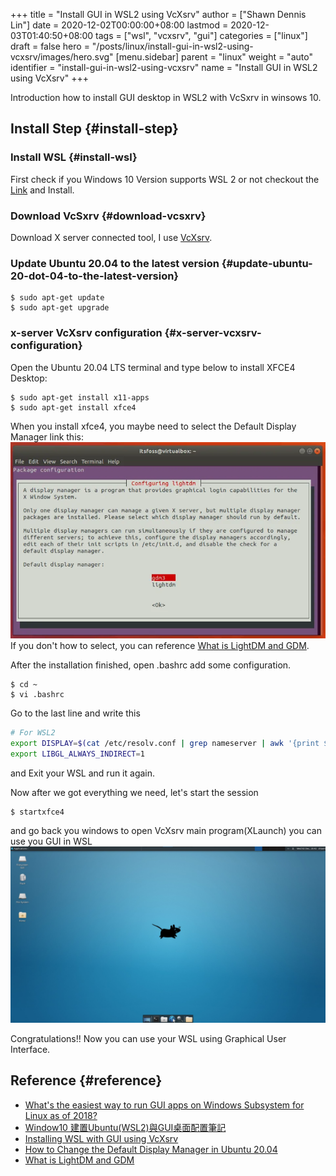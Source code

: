 +++
title = "Install GUI in WSL2 using VcXsrv"
author = ["Shawn Dennis Lin"]
date = 2020-12-02T00:00:00+08:00
lastmod = 2020-12-03T01:40:50+08:00
tags = ["wsl", "vcxsrv", "gui"]
categories = ["linux"]
draft = false
hero = "/posts/linux/install-gui-in-wsl2-using-vcxsrv/images/hero.svg"
[menu.sidebar]
  parent = "linux"
  weight = "auto"
  identifier = "install-gui-in-wsl2-using-vcxsrv"
  name = "Install GUI in WSL2 using VcXsrv"
+++

Introduction how to install GUI desktop in WSL2 with VcSxrv in winsows 10.  

<!--more-->


## Install Step {#install-step}


### Install WSL {#install-wsl}

First check if you Windows 10 Version supports WSL 2 or not checkout the [Link](https://docs.microsoft.com/en-us/windows/wsl/install-win10) and Install.  


### Download VcSxrv {#download-vcsxrv}

Download X server connected tool, I use [VcXsrv](https://sourceforge.net/projects/vcxsrv/).  


### Update Ubuntu 20.04 to the latest version {#update-ubuntu-20-dot-04-to-the-latest-version}

```shell
$ sudo apt-get update
$ sudo apt-get upgrade
```


### x-server VcXsrv configuration {#x-server-vcxsrv-configuration}

Open the Ubuntu 20.04 LTS terminal and type below to install XFCE4 Desktop:  

```shell
$ sudo apt-get install x11-apps
$ sudo apt-get install xfce4
```

When you install xfce4, you maybe need to select the Default Display Manager link this:  
![](/ox-hugo/change-the-default-display-manager.png)  
If you don't how to select, you can reference [What is LightDM and GDM](https://unix.stackexchange.com/questions/131496/what-is-lightdm-and-gdm/131497#131497?newreg=7caa2cd48b7b447f8b612ca8a7a13c5a).  

After the installation finished, open .bashrc add some configuration.  

```shell
$ cd ~
$ vi .bashrc
```

Go to the last line and write this  

```bash
# For WSL2
export DISPLAY=$(cat /etc/resolv.conf | grep nameserver | awk '{print $2}'):0.0
export LIBGL_ALWAYS_INDIRECT=1
```

and Exit your WSL and run it again.  

Now after we got everything we need, let's start the session  

```shell
$ startxfce4
```

and go back you windows to open VcXsrv main program(XLaunch) you can use you GUI in WSL  
![](/ox-hugo/vcxsrv-init-screen.jpg)  

Congratulations!! Now you can use your WSL using Graphical User Interface.  


## Reference {#reference}

-   [What's the easiest way to run GUI apps on Windows Subsystem for Linux as of 2018?](https://askubuntu.com/questions/993225/whats-the-easiest-way-to-run-gui-apps-on-windows-subsystem-for-linux-as-of-2018)
-   [Window10 建置Ubuntu(WSL2)與GUI桌面配置筆記](https://s123600g.medium.com/window10-%E5%BB%BA%E7%BD%AEubuntu-wsl2-%E8%88%87gui%E6%A1%8C%E9%9D%A2%E9%85%8D%E7%BD%AE%E7%AD%86%E8%A8%98-58796915ed4d)
-   [Installing WSL with GUI using VcXsrv](https://medium.com/@dhanar.santika/installing-wsl-with-gui-using-vcxsrv-6f307e96fac0)
-   [How to Change the Default Display Manager in Ubuntu 20.04](http://ubuntuhandbook.org/index.php/2020/07/change-default-display-manager-ubuntu-20-04/)
-   [What is LightDM and GDM](https://unix.stackexchange.com/questions/131496/what-is-lightdm-and-gdm/131497#131497)
